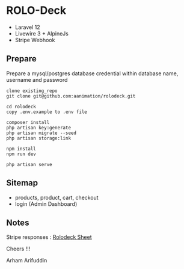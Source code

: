 # ROLO-Deck
* Laravel 12
* Livewire 3 + AlpineJs
* Stripe Webhook

## Prepare
Prepare a mysql/postgres database credential within database name, username and password

```
clone existing_repo
git clone git@github.com:aanimation/rolodeck.git

cd rolodeck
copy .env.example to .env file

composer install
php artisan key:generate
php artisan migrate --seed
php artisan storage:link

npm install
npm run dev

php artisan serve
```

## Sitemap
* products, product, cart, checkout
* login (Admin Dashboard)

## Notes
Stripe responses : [Rolodeck Sheet](https://docs.google.com/spreadsheets/d/1YlHNlranPeBvGwRQhM6HI7WoqIaysjJSHRb7dRKMjZc/)

Cheers !!!

Arham Arifuddin
